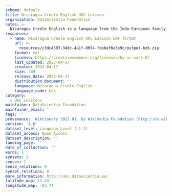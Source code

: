 ```yaml
---
schema: default
title: Nicaragua Creole English UKC Lexicon
organization: DataScientia Foundation
notes: >-
  Nicaragua Creole English is a language from the Indo-European family, spoken in North America. The UKC Lexicon of Nicaragua Creole English is represented as a lexico-semantic network. It consists of words, word senses, synsets, as well as sense-level and synset-level relationships.
resources:
  - name: Nicaragua Creole English UKC Lexicon LMF format
    url: >-
      resources/c3dc4597-340c-4a1f-8654-fdebef6e3e9c/output-bzk.zip
    format: xml
    license: https://creativecommons.org/licenses/by-nc-sa/4.0/
    last_updated: 2023-04-17
    created: 2023-04-17
    size: 789
    release_date: 2023-04-17
    distribution_document: ''
    language: Nicaragua Creole English
    language_code: bzk
category:
  - UKC Lexicons
maintainer: DataScientia Foundation
maintainer_email: ''
tags: ''
provenance: 'Wiktionary 2022.01. by Wikimedia Foundation (http://en.wiktionary.org); Princeton WordNet 2.1 by Princeton University (https://wordnet.princeton.edu)'
version: '1.0'
dataset_level: Language Level (L1-2)
dataset_access: Open Access
dataset_description: ''
landing_page: ''
date_of_collection: ''
words: 1
synsets: 1
senses: 1
sense_relations: 0
synset_relations: 0
more_information: http://ukc.datascientia.eu/
latitude_map: 12.44
longitude_map: -83.74
---
```


